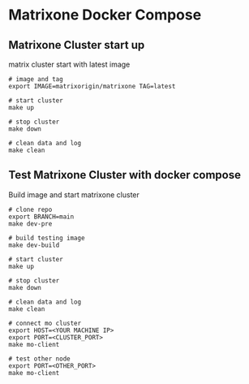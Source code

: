 # Matrixone Docker Compose

## Matrixone Cluster start up

matrix cluster start with latest image

```shell
# image and tag
export IMAGE=matrixorigin/matrixone TAG=latest

# start cluster
make up

# stop cluster
make down

# clean data and log
make clean
```

## Test Matrixone Cluster with docker compose

Build image and start matrixone cluster

```shell
# clone repo
export BRANCH=main
make dev-pre

# build testing image
make dev-build

# start cluster
make up

# stop cluster
make down

# clean data and log
make clean

# connect mo cluster
export HOST=<YOUR MACHINE IP>
export PORT=<CLUSTER_PORT>
make mo-client

# test other node
export PORT=<OTHER_PORT>
make mo-client
```
